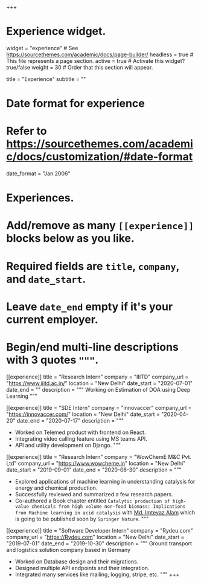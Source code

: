 +++
# Experience widget.
widget = "experience"  # See https://sourcethemes.com/academic/docs/page-builder/
headless = true  # This file represents a page section.
active = true  # Activate this widget? true/false
weight = 30  # Order that this section will appear.

title = "Experience"
subtitle = ""

# Date format for experience
#   Refer to https://sourcethemes.com/academic/docs/customization/#date-format
date_format = "Jan 2006"

# Experiences.
#   Add/remove as many `[[experience]]` blocks below as you like.
#   Required fields are `title`, `company`, and `date_start`.
#   Leave `date_end` empty if it's your current employer.
#   Begin/end multi-line descriptions with 3 quotes `"""`.
[[experience]]
  title = "Research Intern"
  company = "IIITD"
  company_url = "https://www.iiitd.ac.in/"
  location = "New Delhi"
  date_start = "2020-07-01"
  date_end = ""
  description = """
  Working on Estimation of DOA using Deep Learning
  """

[[experience]]
  title = "SDE Intern"
  company = "innovaccer"
  company_url = "https://innovaccer.com/"
  location = "New Delhi"
  date_start = "2020-04-20"
  date_end = "2020-07-17"
  description = """ 
 
  * Worked on Telemed product with frontend on React.
  * Integrating video calling feature using MS teams API.
  *  API and utility development on Django.
  """

  [[experience]]
  title = "Research Intern"
  company = "WowChemE M&C Pvt. Ltd"
  company_url = "https://www.wowcheme.in"
  location = "New Delhi"
  date_start = "2019-09-01"
  date_end = "2020-06-30"
  description = """ 
  * Explored applications of machine learning in understanding catalysis for energy and chemical production.
  * Successfully reviewed and summarized a few research papers.
  * Co-authored a Book chapter entitled `Catalytic production of high-value chemicals from high volume non-food biomass: Implications from Machine learning in acid catalysis` with [Md. Imteyaz Alam](https://scholar.google.co.in/citations?user=JZPBJloAAAAJ&hl=en) which is going to be published soon by `Springer Nature`.
  """

  [[experience]]
  title = "Software Developer Intern"
  company = "Rydeu.com"
  company_url = "https://Rydeu.com"
  location = "New Delhi"
  date_start = "2019-07-01"
  date_end = "2019-10-30"
  description = """ 
  Ground transport and logistics solution company based in Germany
  * Worked on Database design and their migrations.
  * Designed multiple API endpoints and their integration.
  * Integrated many services like mailing, logging, stripe, etc.
  """
+++
